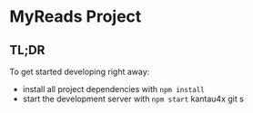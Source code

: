# MyReads Project

## TL;DR

To get started developing right away:

* install all project dependencies with `npm install`
* start the development server with `npm start`
kantau4x
git s